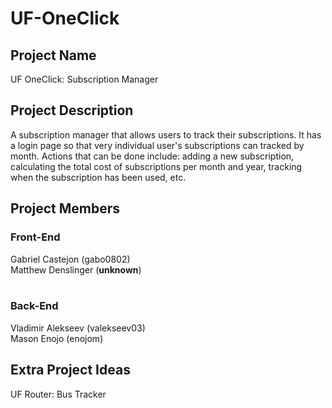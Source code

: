 # UF-OneClick

## Project Name
UF OneClick: Subscription Manager

## Project Description
A subscription manager that allows users to track their subscriptions. It has a login page so that very individual user's subscriptions can tracked by month. Actions that can be done include: adding a new subscription, calculating the total cost of subscriptions per month and year, tracking when the subscription has been used, etc.

## Project Members
### Front-End
Gabriel Castejon (gabo0802) <br>
Matthew Denslinger (<b>unknown</b>) <br><br>

### Back-End
Vladimir Alekseev (valekseev03) <br>
Mason Enojo (enojom) <br>

## Extra Project Ideas
UF Router: Bus Tracker
